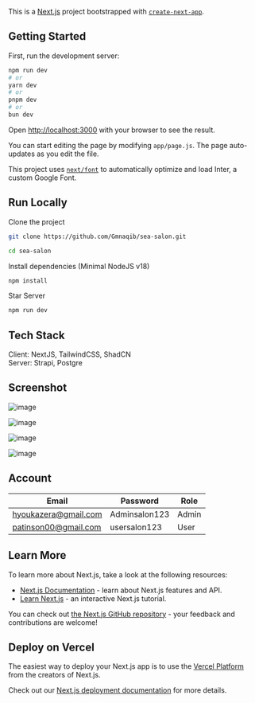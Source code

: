 This is a [Next.js](https://nextjs.org/) project bootstrapped with [`create-next-app`](https://github.com/vercel/next.js/tree/canary/packages/create-next-app).

## Getting Started

First, run the development server:

```bash
npm run dev
# or
yarn dev
# or
pnpm dev
# or
bun dev
```

Open [http://localhost:3000](http://localhost:3000) with your browser to see the result.

You can start editing the page by modifying `app/page.js`. The page auto-updates as you edit the file.

This project uses [`next/font`](https://nextjs.org/docs/basic-features/font-optimization) to automatically optimize and load Inter, a custom Google Font.

## Run Locally
Clone the project
```bash
git clone https://github.com/Gmnaqib/sea-salon.git
````
```bash
cd sea-salon
```
Install dependencies (Minimal NodeJS v18)
```bash
npm install
````
Star Server
```bash
npm run dev
```

## Tech Stack
Client: NextJS, TailwindCSS, ShadCN\
Server: Strapi, Postgre

## Screenshot
![image](https://github.com/Gmnaqib/sea-salon/assets/75847261/9c552f55-5001-466e-9958-04c9241dc0c8)

![image](https://github.com/Gmnaqib/sea-salon/assets/75847261/87f3ff6f-d91c-47e4-9c93-53ff6dd2f27b)

![image](https://github.com/Gmnaqib/sea-salon/assets/75847261/2b47eace-d3b4-4024-b05c-5be9869c31a0)

![image](https://github.com/Gmnaqib/sea-salon/assets/75847261/ebc956d9-25cb-40cc-896a-c9eaef5af34a)






## Account
|     Email             | Password           | Role |
| --------------------- | ------------------ |------|
| hyoukazera@gmail.com  | Adminsalon123      |Admin |
| patinson00@gmail.com  | usersalon123       |User  |


## Learn More

To learn more about Next.js, take a look at the following resources:

- [Next.js Documentation](https://nextjs.org/docs) - learn about Next.js features and API.
- [Learn Next.js](https://nextjs.org/learn) - an interactive Next.js tutorial.

You can check out [the Next.js GitHub repository](https://github.com/vercel/next.js/) - your feedback and contributions are welcome!

## Deploy on Vercel

The easiest way to deploy your Next.js app is to use the [Vercel Platform](https://vercel.com/new?utm_medium=default-template&filter=next.js&utm_source=create-next-app&utm_campaign=create-next-app-readme) from the creators of Next.js.

Check out our [Next.js deployment documentation](https://nextjs.org/docs/deployment) for more details.

